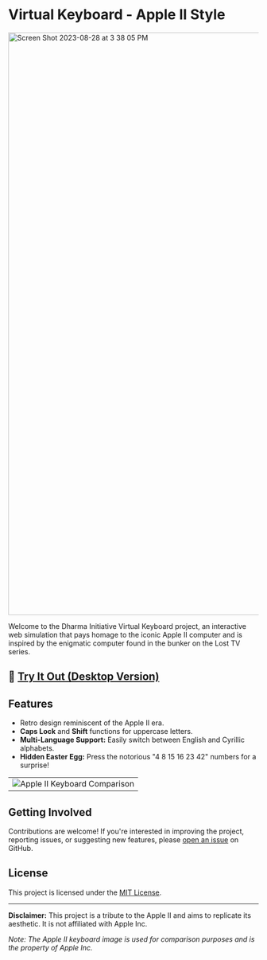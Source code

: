 # Virtual Keyboard - Apple II Style

<img width="1171" alt="Screen Shot 2023-08-28 at 3 38 05 PM" src="https://github.com/olegpreed/virtual-keyboard/assets/86532263/68e99ae3-e787-40d3-8acc-6b970dfa0425">

Welcome to the Dharma Initiative Virtual Keyboard project, an interactive web simulation that pays homage to the iconic Apple II computer and is inspired by the enigmatic computer found in the bunker on the Lost TV series.
## 🚀 **[Try It Out (Desktop Version)](https://olegpreed.github.io/virtual-keyboard/)**

## Features

- Retro design reminiscent of the Apple II era.
- **Caps Lock** and **Shift** functions for uppercase letters.
- **Multi-Language Support:** Easily switch between English and Cyrillic alphabets.
- **Hidden Easter Egg:** Press the notorious "4 8 15 16 23 42" numbers for a surprise!


<table align="center">
  <tr>
    <td align="center">
      <img src="https://github.com/olegpreed/virtual-keyboard/assets/86532263/44e2c7a8-d485-40cd-96d7-0fd2316a7ee0" alt="Apple II Keyboard Comparison" />
    </td>
  </tr>
</table>

## Getting Involved

Contributions are welcome! If you're interested in improving the project, reporting issues, or suggesting new features, please [open an issue](https://github.com/olegpreed/virtual-keyboard/issues) on GitHub.

## License

This project is licensed under the [MIT License](LICENSE.md).

---

**Disclaimer:** This project is a tribute to the Apple II and aims to replicate its aesthetic. It is not affiliated with Apple Inc.

*Note: The Apple II keyboard image is used for comparison purposes and is the property of Apple Inc.*
